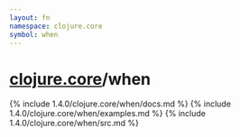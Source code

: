 ```yaml
---
layout: fn
namespace: clojure.core
symbol: when
---
```


# [clojure.core](../)/when

{% include 1.4.0/clojure.core/when/docs.md %}
{% include 1.4.0/clojure.core/when/examples.md %}
{% include 1.4.0/clojure.core/when/src.md %}

